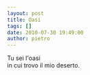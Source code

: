 ```yaml
---
layout: post
title: Oasi
tags: []
date: 2010-07-30 19:49:00
author: pietro
---
```

Tu sei l'oasi<br/>in cui trovo il mio deserto.
